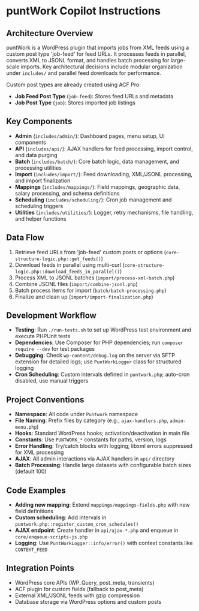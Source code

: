 # puntWork Copilot Instructions

## Architecture Overview
puntWork is a WordPress plugin that imports jobs from XML feeds using a custom post type 'job-feed' for feed URLs. It processes feeds in parallel, converts XML to JSONL format, and handles batch processing for large-scale imports. Key architectural decisions include modular organization under `includes/` and parallel feed downloads for performance.

Custom post types are already created using ACF Pro:
- **Job Feed Post Type** (`job-feed`): Stores feed URLs and metadata
- **Job Post Type** (`job`): Stores imported job listings

## Key Components
- **Admin** (`includes/admin/`): Dashboard pages, menu setup, UI components
- **API** (`includes/api/`): AJAX handlers for feed processing, import control, and data purging
- **Batch** (`includes/batch/`): Core batch logic, data management, and processing utilities
- **Import** (`includes/import/`): Feed downloading, XML/JSONL processing, and import finalization
- **Mappings** (`includes/mappings/`): Field mappings, geographic data, salary processing, and schema definitions
- **Scheduling** (`includes/scheduling/`): Cron job management and scheduling triggers
- **Utilities** (`includes/utilities/`): Logger, retry mechanisms, file handling, and helper functions

## Data Flow
1. Retrieve feed URLs from 'job-feed' custom posts or options (`core-structure-logic.php::get_feeds()`)
2. Download feeds in parallel using multi-curl (`core-structure-logic.php::download_feeds_in_parallel()`)
3. Process XML to JSONL batches (`import/process-xml-batch.php`)
4. Combine JSONL files (`import/combine-jsonl.php`)
5. Batch process items for import (`batch/batch-processing.php`)
6. Finalize and clean up (`import/import-finalization.php`)

## Development Workflow
- **Testing**: Run `./run-tests.sh` to set up WordPress test environment and execute PHPUnit tests
- **Dependencies**: Use Composer for PHP dependencies; run `composer require --dev` for test packages
- **Debugging**: Check `wp-content/debug.log` on the server via SFTP extension for detailed logs; use `PuntWorkLogger` class for structured logging
- **Cron Scheduling**: Custom intervals defined in `puntwork.php`; auto-cron disabled, use manual triggers

## Project Conventions
- **Namespace**: All code under `Puntwork` namespace
- **File Naming**: Prefix files by category (e.g., `ajax-handlers.php`, `admin-menu.php`)
- **Hooks**: Standard WordPress hooks; activation/deactivation in main file
- **Constants**: Use `PUNTWORK_*` constants for paths, version, logs
- **Error Handling**: Try/catch blocks with logging; libxml errors suppressed for XML processing
- **AJAX**: All admin interactions via AJAX handlers in `api/` directory
- **Batch Processing**: Handle large datasets with configurable batch sizes (default 100)

## Code Examples
- **Adding new mapping**: Extend `mappings/mappings-fields.php` with new field definitions
- **Custom scheduling**: Add intervals in `puntwork.php::register_custom_cron_schedules()`
- **AJAX endpoint**: Create handler in `api/ajax-*.php` and enqueue in `core/enqueue-scripts-js.php`
- **Logging**: Use `PuntWorkLogger::info/error()` with context constants like `CONTEXT_FEED`

## Integration Points
- WordPress core APIs (WP_Query, post_meta, transients)
- ACF plugin for custom fields (fallback to post_meta)
- External XML/JSONL feeds with gzip compression
- Database storage via WordPress options and custom posts